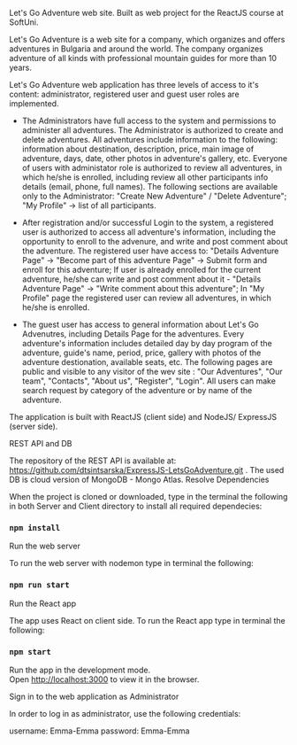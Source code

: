 Let's Go Adventure web site. Built as web project for the ReactJS course at SoftUni.

Let's Go Adventure is a web site for a company, which organizes and offers adventures in Bulgaria and around the world. The company organizes adventure of all kinds with professional mountain guides for more than 10 years.

Let's Go Adventure web application has three levels of access to it's content: administrator, registered user and guest user roles are implemented.

- The Administrators have full access to the system and permissions to administer all adventures. The Administrator is authorized to create and delete adventures. All adventures include information to the following: information about destination, description, price, main image of adventure, days, date, other photos in adventure's gallery, etc. Everyone of users with administator role is authorized to review all adventures, in which he/she is enrolled, including review all other participants info details (email, phone, full names).
  The following sections are available only to the Administrator: "Create New Adventure" / "Delete Adventure"; "My Profile" -> list of all participants.

- After registration and/or successful Login to the system, a registered user is authorized to access all adventure's information, including the opportunity to enroll to the advenure, and write and post comment about the adventure.
  The registered user have access to: "Details Adventure Page" -> "Become part of this adventure Page" -> Submit form and enroll for this adventure; If user is already enrolled for the current adventure, he/she can write and post comment about it - "Details Adventure Page" -> "Write comment about this adventure"; In "My Profile" page the registered user can review all adventures, in which he/she is enrolled.

- The guest user has access to general information about Let's Go Advenutres, including Details Page for the adventures. Every adventure's information includes detailed day by day program of the adventure, guide's name, period, price, gallery with photos of the adventure destionation, available seats, etc. The following pages are public and visible to any visitor of the wev site : "Our Adventures", "Our team", "Contacts", "About us", "Register", "Login". All users can make search request by category of the adventure or by name of the adventure.

The application is built with ReactJS (client side) and NodeJS/ ExpressJS (server side).

REST API and DB

The repository of the REST API is available at: https://github.com/dtsintsarska/ExpressJS-LetsGoAdventure.git . The used DB is cloud version of MongoDB - Mongo Atlas.
Resolve Dependencies

When the project is cloned or downloaded, type in the terminal the following in both Server and Client directory to install all required dependecies:

### `npm install`

Run the web server

To run the web server with nodemon type in terminal the following:

### `npm run start`

Run the React app

The app uses React on client side. To run the React app type in terminal the following:

### `npm start`

Run the app in the development mode.<br />
Open [http://localhost:3000](http://localhost:3000) to view it in the browser.

Sign in to the web application as Administrator

In order to log in as administrator, use the following credentials:

username: Emma-Emma
password: Emma-Emma
